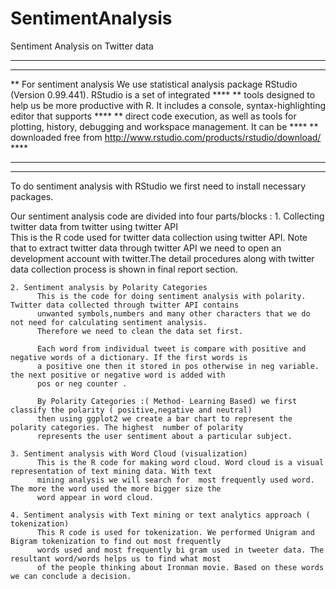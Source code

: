 # SentimentAnalysis
Sentiment Analysis on Twitter data

*****************************************************************************************************************************
*****************************************************************************************************************************
** For sentiment analysis We use statistical analysis package RStudio (Version 0.99.441). RStudio is a set of integrated ****
** tools designed to help us be more productive with R. It includes a console, syntax-highlighting editor that supports  ****
** direct code execution, as well as tools for plotting, history, debugging and workspace management. It can be          ****
** downloaded free from http://www.rstudio.com/products/rstudio/download/                                                ****
*****************************************************************************************************************************
*****************************************************************************************************************************

To do sentiment analysis with RStudio we first need to install necessary packages.

Our sentiment analysis code are divided into four parts/blocks :
    1. Collecting twitter data from twitter using twitter API  
          This is the R code used for twitter data collection using twitter API. Note that to extract twitter data through 
          twitter API we need to open an development account with twitter.The detail procedures along with twitter data
          collection process is shown in final report section.
          
    2. Sentiment analysis by Polarity Categories
          This is the code for doing sentiment analysis with polarity. Twitter data collected through twitter API contains
          unwanted symbols,numbers and many other characters that we do not need for calculating sentiment analysis. 
          Therefore we need to clean the data set first.

          Each word from individual tweet is compare with positive and negative words of a dictionary. If the first words is
          a positive one then it stored in pos otherwise in neg variable. the next positive or negative word is added with
          pos or neg counter .

          By Polarity Categories :( Method- Learning Based) we first classify the polarity ( positive,negative and neutral)
          then using ggplot2 we create a bar chart to represent the polarity categories. The highest  number of polarity
          represents the user sentiment about a particular subject.

    3. Sentiment analysis with Word Cloud (visualization) 
          This is the R code for making word cloud. Word cloud is a visual representation of text mining data. With text
          mining analysis we will search for  most frequently used word. The more the word used the more bigger size the 
          word appear in word cloud.
    
    4. Sentiment analysis with Text mining or text analytics approach ( tokenization)
          This R code is used for tokenization. We performed Unigram and Bigram tokenization to find out most frequently
          words used and most frequently bi gram used in tweeter data. The resultant word/words helps us to find what most
          of the people thinking about Ironman movie. Based on these words we can conclude a decision.
